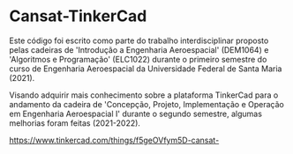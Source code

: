 # Cansat-TinkerCad
Este código foi escrito como parte do trabalho interdisciplinar proposto pelas cadeiras de 'Introdução a Engenharia Aeroespacial' (DEM1064) e 'Algoritmos e Programação' (ELC1022) durante o primeiro semestre do curso de Engenharia Aeroespacial da Universidade Federal de Santa Maria (2021).

Visando adquirir mais conhecimento sobre a plataforma TinkerCad para o andamento da cadeira de 'Concepção, Projeto, Implementação e Operação em Engenharia Aeroespacial I' durante o segundo semestre, algumas melhorias foram feitas (2021-2022).

https://www.tinkercad.com/things/f5geOVfym5D-cansat-
